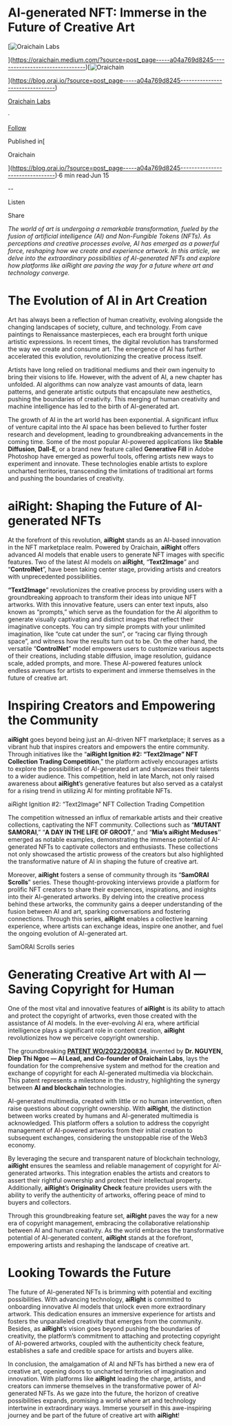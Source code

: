 AI-generated NFT: Immerse in the Future of Creative Art
=======================================================

[![Oraichain Labs](https://miro.medium.com/v2/resize:fill:88:88/1*qkgRIQmh4OF4kLX_OKMiwQ.png)

](https://oraichain.medium.com/?source=post_page-----a04a769d8245--------------------------------)[![Oraichain](https://miro.medium.com/v2/resize:fill:48:48/1*qkgRIQmh4OF4kLX_OKMiwQ.png)

](https://blog.orai.io/?source=post_page-----a04a769d8245--------------------------------)

[Oraichain Labs](https://oraichain.medium.com/?source=post_page-----a04a769d8245--------------------------------)

·

[Follow](https://medium.com/m/signin?actionUrl=https%3A%2F%2Fmedium.com%2F_%2Fsubscribe%2Fuser%2Fea89d3d98052&operation=register&redirect=https%3A%2F%2Fblog.orai.io%2Fai-generated-nft-immerse-in-the-future-of-creative-art-a04a769d8245&user=Oraichain+Labs&userId=ea89d3d98052&source=post_page-ea89d3d98052----a04a769d8245---------------------post_header-----------)

Published in[

Oraichain

](https://blog.orai.io/?source=post_page-----a04a769d8245--------------------------------)·6 min read·Jun 15

\--

Listen

Share

_The world of art is undergoing a remarkable transformation, fueled by the fusion of artificial intelligence (AI) and Non-Fungible Tokens (NFTs). As perceptions and creative processes evolve, AI has emerged as a powerful force, reshaping how we create and experience artwork. In this article, we delve into the extraordinary possibilities of AI-generated NFTs and explore how platforms like aiRight are paving the way for a future where art and technology converge._

The Evolution of AI in Art Creation
===================================

Art has always been a reflection of human creativity, evolving alongside the changing landscapes of society, culture, and technology. From cave paintings to Renaissance masterpieces, each era brought forth unique artistic expressions. In recent times, the digital revolution has transformed the way we create and consume art. The emergence of AI has further accelerated this evolution, revolutionizing the creative process itself.

Artists have long relied on traditional mediums and their own ingenuity to bring their visions to life. However, with the advent of AI, a new chapter has unfolded. AI algorithms can now analyze vast amounts of data, learn patterns, and generate artistic outputs that encapsulate new aesthetics, pushing the boundaries of creativity. This merging of human creativity and machine intelligence has led to the birth of AI-generated art.

The growth of AI in the art world has been exponential. A significant influx of venture capital into the AI space has been believed to further foster research and development, leading to groundbreaking advancements in the coming time. Some of the most popular AI-powered applications like **Stable Diffusion**, **Dall-E**, or a brand new feature called **Generative Fill** in Adobe Photoshop have emerged as powerful tools, offering artists new ways to experiment and innovate. These technologies enable artists to explore uncharted territories, transcending the limitations of traditional art forms and pushing the boundaries of creativity.

aiRight: Shaping the Future of AI-generated NFTs
================================================

At the forefront of this revolution, **aiRight** stands as an AI-based innovation in the NFT marketplace realm. Powered by Oraichain, **aiRight** offers advanced AI models that enable users to generate NFT images with specific features. Two of the latest AI models on **aiRight**, “**Text2Image**” and “**ControlNet**”, have been taking center stage, providing artists and creators with unprecedented possibilities.

**“Text2Image**” revolutionizes the creative process by providing users with a groundbreaking approach to transform their ideas into unique NFT artworks. With this innovative feature, users can enter text inputs, also known as “prompts,” which serve as the foundation for the AI algorithm to generate visually captivating and distinct images that reflect their imaginative concepts. You can try simple prompts with your unlimited imagination, like “cute cat under the sun”, or “racing car flying through space”, and witness how the results turn out to be. On the other hand, the versatile “**ControlNet**” model empowers users to customize various aspects of their creations, including stable diffusion, image resolution, guidance scale, added prompts, and more. These AI-powered features unlock endless avenues for artists to experiment and immerse themselves in the future of creative art.

Inspiring Creators and Empowering the Community
===============================================

**aiRight** goes beyond being just an AI-driven NFT marketplace; it serves as a vibrant hub that inspires creators and empowers the entire community. Through initiatives like the “**aiRight Ignition #2: “Text2Image” NFT Collection Trading Competition**,” the platform actively encourages artists to explore the possibilities of AI-generated art and showcases their talents to a wider audience. This competition, held in late March, not only raised awareness about **aiRight**’s generative features but also served as a catalyst for a rising trend in utilizing AI for minting profitable NFTs.

aiRight Ignition #2: “Text2Image” NFT Collection Trading Competition

The competition witnessed an influx of remarkable artists and their creative collections, captivating the NFT community. Collections such as “**MUTANT SAMORAI**,” “**A DAY IN THE LIFE OF GROOT**,” and “**Mia’s aiRight Meduses**’’ emerged as notable examples, demonstrating the immense potential of AI-generated NFTs to captivate collectors and enthusiasts. These collections not only showcased the artistic prowess of the creators but also highlighted the transformative nature of AI in shaping the future of creative art.

Moreover, **aiRight** fosters a sense of community through its “**SamORAI Scrolls**” series. These thought-provoking interviews provide a platform for prolific NFT creators to share their experiences, inspirations, and insights into their AI-generated artworks. By delving into the creative process behind these artworks, the community gains a deeper understanding of the fusion between AI and art, sparking conversations and fostering connections. Through this series, **aiRight** enables a collective learning experience, where artists can exchange ideas, inspire one another, and fuel the ongoing evolution of AI-generated art.

SamORAI Scrolls series

Generating Creative Art with AI — Saving Copyright for Human
============================================================

One of the most vital and innovative features of **aiRight** is its ability to attach and protect the copyright of artworks, even those created with the assistance of AI models. In the ever-evolving AI era, where artificial intelligence plays a significant role in content creation, **aiRight** revolutionizes how we perceive copyright ownership.

The groundbreaking [**PATENT WO/2022/200834**](https://medium.com/oraichain/introducing-patent-wo-2022-200834-by-oraichain-labs-da390c23bf6), invented by **Dr. NGUYEN, Diep Thi Ngoc — AI Lead, and Co-founder of Oraichain Labs**, lays the foundation for the comprehensive system and method for the creation and exchange of copyright for each AI-generated multimedia via blockchain. This patent represents a milestone in the industry, highlighting the synergy between **AI and blockchain** technologies.

AI-generated multimedia, created with little or no human intervention, often raise questions about copyright ownership. With **aiRight**, the distinction between works created by humans and AI-generated multimedia is acknowledged. This platform offers a solution to address the copyright management of AI-powered artworks from their initial creation to subsequent exchanges, considering the unstoppable rise of the Web3 economy.

By leveraging the secure and transparent nature of blockchain technology, **aiRight** ensures the seamless and reliable management of copyright for AI-generated artworks. This integration enables the artists and creators to assert their rightful ownership and protect their intellectual property. Additionally, **aiRight**’s **Originality Check** feature provides users with the ability to verify the authenticity of artworks, offering peace of mind to buyers and collectors.

Through this groundbreaking feature set, **aiRight** paves the way for a new era of copyright management, embracing the collaborative relationship between AI and human creativity. As the world embraces the transformative potential of AI-generated content, **aiRight** stands at the forefront, empowering artists and reshaping the landscape of creative art.

Looking Towards the Future
==========================

The future of AI-generated NFTs is brimming with potential and exciting possibilities. With advancing technology, **aiRight** is committed to onboarding innovative AI models that unlock even more extraordinary artwork. This dedication ensures an immersive experience for artists and fosters the unparalleled creativity that emerges from the community. Besides, as **aiRight**’s vision goes beyond pushing the boundaries of creativity, the platform’s commitment to attaching and protecting copyright of AI-powered artworks, coupled with the authenticity check feature, establishes a safe and credible space for artists and buyers alike.

In conclusion, the amalgamation of AI and NFTs has birthed a new era of creative art, opening doors to uncharted territories of imagination and innovation. With platforms like **aiRight** leading the charge, artists, and creators can immerse themselves in the transformative power of AI-generated NFTs. As we gaze into the future, the horizon of creative possibilities expands, promising a world where art and technology intertwine in extraordinary ways. Immerse yourself in this awe-inspiring journey and be part of the future of creative art with **aiRight**!